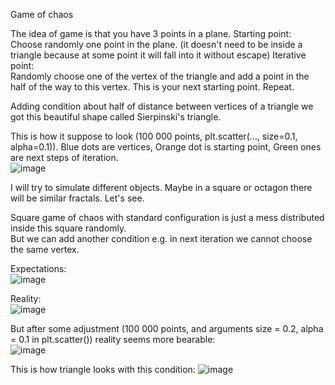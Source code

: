 Game of chaos 

The idea of game is that you have 3 points in a plane.
Starting point:  
Choose randomly one point in the plane. (it doesn't need to be inside a triangle because at some point it will fall into it without escape)
Iterative point:  
Randomly choose one of the vertex of the triangle and add a point in the half of the way to this vertex. This is your next starting point.
Repeat.

Adding condition about half of distance between vertices of a triangle we got this beautiful shape called Sierpinski's triangle.

This is how it suppose to look (100 000 points, plt.scatter(..., size=0.1, alpha=0.1)). Blue dots are vertices, Orange dot is starting point, Green ones are next steps of iteration.  
![image](https://user-images.githubusercontent.com/26064347/111077763-9adc1a00-84f2-11eb-840d-ce61ebffa6bd.png)


I will try to simulate different objects. Maybe in a square or octagon there will be similar fractals. Let's see.

Square game of chaos with standard configuration is just a mess distributed inside this square randomly.  
But we can add another condition e.g. in next iteration we cannot choose the same vertex.

Expectations:  
![image](https://user-images.githubusercontent.com/26064347/111076695-a842d580-84ed-11eb-8003-767889932aa4.png)

Reality:  
![image](https://user-images.githubusercontent.com/26064347/111076702-ad078980-84ed-11eb-8b58-e467cc1da545.png)


But after some adjustment (100 000 points, and arguments size = 0.2, alpha = 0.1 in plt.scatter()) reality seems more bearable:  
![image](https://user-images.githubusercontent.com/26064347/111077214-ff49aa00-84ef-11eb-8f04-d6e52df4b8af.png)

This is how triangle looks with this condition:
![image](https://user-images.githubusercontent.com/26064347/111077460-294f9c00-84f1-11eb-8ae1-b83d878b00a6.png)

